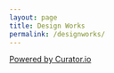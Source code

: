 ```yaml
---
layout: page
title: Design Works
permalink: /designworks/
---
```



<!-- Place <div> tag where you want the feed to appear -->
<div id="curator-feed-default-feed-layout"><a href="https://curator.io" target="_blank" class="crt-logo crt-tag">Powered by Curator.io</a></div>
<!-- The Javascript can be moved to the end of the html page before the </body> tag -->
<script type="text/javascript">
/* curator-feed-default-feed-layout */
(function(){
var i, e, d = document, s = "script";i = d.createElement("script");i.async = 1;
i.src = "https://cdn.curator.io/published/d548ea14-fa66-4ebb-be4b-3d8441a95625.js";
e = d.getElementsByTagName(s)[0];e.parentNode.insertBefore(i, e);
})();
</script>


<div class="tagembed-container" style=" width:20%;height:100%;overflow: auto;"><div class="tagembed-socialwall" data-wall-id="4921" view-url="https://widget.tagembed.com/4921?view">  </div> <script src="//widget.tagembed.com/embed.min.js" type="text/javascript"></script></div>